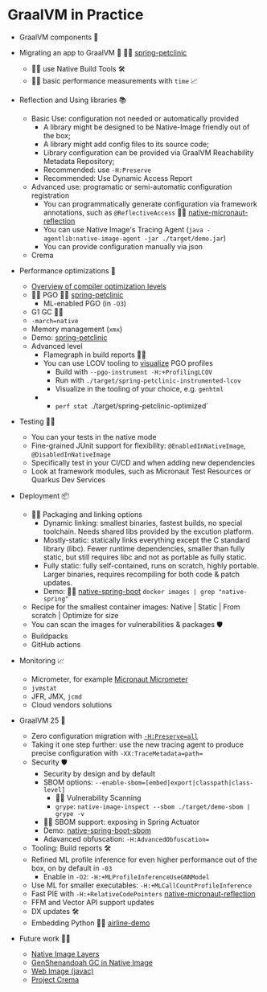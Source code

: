 # GraalVM in Practice

* GraalVM components 🐰
* Migrating an app to GraalVM 🤖 👩‍💻 [spring-petclinic](https://github.com/spring-projects/spring-petclinic)
  * 👩‍💻 use Native Build Tools 🛠️
  * 👩‍💻 basic performance measurements with `time` 📈
* Reflection and Using libraries 📚
  * Basic Use: configuration not needed or automatically provided
    * A library might be designed to be Native-Image friendly out of the box;
    * A library might add config files to its source code;
    * Library configuration can be provided via GraalVM Reachability Metadata Repository;
    * Recommended: use `-H:Preserve`
    * Recommended: Use Dynamic Access Report
  * Advanced use: programatic or semi-automatic configuration registration
    * You can programmatically generate configuration via framework annotations, such as `@ReflectiveAccess` 👩‍💻 [native-micronaut-reflection](https://github.com/alina-yur/native-micronaut-reflection)
    * You can use Native Image's Tracing Agent (`java -agentlib:native-image-agent -jar ./target/demo.jar`)
    *  You can provide configuration manually via json
  * Crema
* Performance optimizations 🚀
  * [Overview of compiler optimization levels](https://github.com/alina-yur/native-spring-boot?tab=readme-ov-file#optimization-levels-in-native-image)
  * 👩‍💻 PGO 👩‍💻 [spring-petclinic](https://github.com/spring-projects/spring-petclinic)
    * ML-enabled PGO (in `-O3`)
  * G1 GC 👩‍💻
  * `-march=native`
  * Memory management (`xmx`)
  * Demo: [spring-petclinic](https://github.com/spring-projects/spring-petclinic)
  * Advanced level 
    * Flamegraph in build reports 👩‍💻
    * You can use LCOV tooling to [visualize](https://www.graalvm.org/latest/reference-manual/native-image/optimizations-and-performance/PGO/LCOV/) PGO profiles
      * Build with `--pgo-instrument -H:+ProfilingLCOV`
      * Run with `./target/spring-petclinic-instrumented-lcov`
      * Visualize in the tooling of your choice, e.g. `genhtml`
    *   * `perf stat `./target/spring-petclinic-optimized`
* Testing 👨‍🔬
  * You can your tests in the native mode
  * Fine-grained JUnit support for flexibility: `@EnabledInNativeImage`, `@DisabledInNativeImage`
  * Specifically test in your CI/CD and when adding new dependencies
  * Look at framework modules, such as Micronaut Test Resources or Quarkus Dev Services
* Deployment 📦
  * 👩‍💻 Packaging and linking options 
      * Dynamic linking: smallest binaries, fastest builds, no special toolchain. Needs shared libs provided by the excution platform.
      * Mostly-static: statically links everything except the C standard library (libc). Fewer runtime dependencies, smaller than fully static, but still requires libc and not as portable as fully static.
      * Fully static: fully self-contained, runs on scratch, highly portable. Larger binaries, requires recompiling for both code & patch updates.
      *  Demo: 👩‍💻 [native-spring-boot](https://github.com/alina-yur/native-spring-boot) `docker images | grep "native-spring"`
  * Recipe for the smallest container images: Native | Static | From scratch | Optimize for size
  * You can scan the images for vulnerabilities & packages 🛡️
  * Buildpacks
  * GitHub actions

* Monitoring 📈
  * Micrometer, for example [Micronaut Micrometer](https://micronaut-projects.github.io/micronaut-micrometer/latest/guide/)
  * `jvmstat`
  * JFR, JMX, `jcmd`
  * Cloud vendors solutions

* GraalVM 25 🐰

    * Zero configuration migration with [`-H:Preserve=all`](https://github.com/oracle/graal/pull/10180)
     * Taking it one step further: use the new tracing agent to produce precise configuration with `-XX:TraceMetadata=path=`
  * Security 🛡️
    *  Security by design and by default
      * SBOM options: `--enable-sbom=[embed|export|classpath|class-level]`
        * 👩‍💻 Vulnerability Scanning
        * `grype`: `native-image-inspect --sbom ./target/demo-sbom | grype -v`
      * 👩‍💻 SBOM support: exposing in Spring Actuator
      * Demo: [native-spring-boot-sbom](https://github.com/alina-yur/native-spring-boot-sbom)
    * Adavanced obfuscation: `-H:AdvancedObfuscation=`
  * Tooling: Build reports 🛠️
  * Refined ML profile inference for even higher performance out of the box, on by default in `-03`
    * Enable in `-O2`: `-H:+MLProfileInferenceUseGNNModel`
  * Use ML for smaller executables: `-H:+MLCallCountProfileInference`
  * Fast PIE with `-H:+RelativeCodePointers` [native-micronaut-reflection](https://github.com/alina-yur/native-micronaut-reflection)
  * FFM and Vector API support updates
  * DX updates 🛠️
  * Embedding Python 👩‍💻 [airline-demo](https://github.com/alina-yur/airline-demo/)

* Future work 👩‍🔬
    * [Native Image Layers](https://github.com/oracle/graal/issues/7626)
    * [GenShenandoah GC in Native Image](https://github.com/orgs/oracle/projects/6/views/1?pane=issue&itemId=130712659&issue=oracle%7Cgraal%7C12237)
    * [Web Image (javac)](https://graalvm.github.io/graalvm-demos/native-image/wasm-javac/)
    * [Project Crema](https://github.com/orgs/oracle/projects/6?pane=issue&itemId=113766307&issue=oracle%7Cgraal%7C11327)
 
